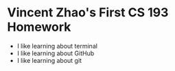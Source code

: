 # Vincent Zhao's First CS 193 Homework

- I like learning about terminal
- I like learning about GitHub
- I like learning about git
